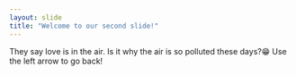 ```yaml
---
layout: slide
title: "Welcome to our second slide!"
---
```

They say love is in the air. Is it why the air is so polluted
these days?:grin:
Use the left arrow to go back!
